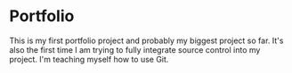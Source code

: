 # Portfolio
This is my first portfolio project and probably my biggest project so far.
It's also the first time I am trying to fully integrate source control into my project. 
I'm teaching myself how to use Git.
